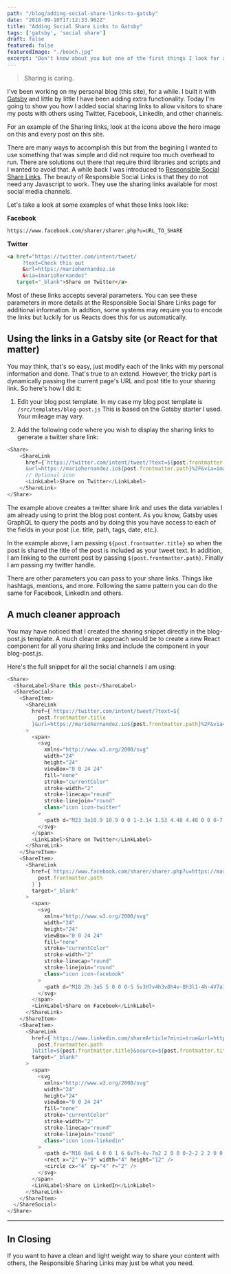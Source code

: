```yaml
---
path: "/blog/adding-social-share-links-to-gatsby"
date: "2018-09-10T17:12:33.962Z"
title: "Adding Social Share Links to Gatsby"
tags: ['gatsby', 'social share']
draft: false
featured: false
featuredImage: "./beach.jpg"
excerpt: "Don't know about you but one of the first things I look for after reading a great article online is how to share it with others."
---
```

<blockquote>Sharing is caring.</blockquote>

I've been working on my personal blog (this site), for a while.  I built it with [Gatsby](https://www.gatsbyjs.org/) and little by little I have been adding extra functionality.  Today I'm going to show you how I added social sharing links to allow visitors to share my posts with others using Twitter, Facebook, LinkedIn, and other channels.

For an example of the Sharing links, look at the icons above the hero image on this and every post on this site.


There are many ways to accomplish this but from the begining I wanted to use something that was simple and did not require too much overhead to run.  There are solutions out there that require third libraries and scripts and I wanted to avoid that.  A while back I was introduced to [Responsible Social Share Links](https://jonsuh.com/blog/social-share-links/).  The beauty of Responsible Social Links is that they do not need any Javascript to work.  They use the sharing links available for most social media channels.

Let's take a look at some examples of what these links look like:

**Facebook**
```html
https://www.facebook.com/sharer/sharer.php?u=URL_TO_SHARE
```

**Twitter**
```html
<a href="https://twitter.com/intent/tweet/
     ?text=Check this out
     &url=https://mariohernandez.io
     &via=imariohernandez"
   target="_blank">Share on Twitter</a>
```

Most of these links accepts several parameters. You can see these parameters in more details at the Responsible Social Share Links page for additional information.  In addtion, some systems may require you to encode the links but luckily for us Reacts does this for us automatically.


## Using the links in a Gatsby site (or React for that matter)

You may think, that's so easy, just modify each of the links with my personal information and done.  That's true to an extend.  However, the tricky part is dynamically passing the current page's URL and post title to your sharing link.  So here's how I did it:

1. Edit your blog post template.  In my case my blog post template is `/src/templates/blog-post.js`  This is based on the Gatsby starter I used.  Your mileage may vary.

2. Add the following code where you wish to display the sharing links to generate a twitter share link:
```javascript
<Share>
    <ShareLink
      href={`https://twitter.com/intent/tweet/?text=${post.frontmatter.title}
      &url=https://mariohernandez.io${post.frontmatter.path}%2F&via=imariohernandez`}>
      // Optional icon
      <LinkLabel>Share on Twitter</LinkLabel>
    </ShareLink>
</Share>
```

The example above creates a twitter share link and uses the data variables I am already using to print the blog post content.  As you know, Gatsby uses GraphQL to query the posts and by doing this you have access to each of the fields in your post (i.e. title, path, tags, date, etc.).

In the example above, I am passing `${post.frontmatter.title}` so when the post is shared the title of the post is included as your tweet text.  In addition, I am linking to the current post by passing `${post.frontmatter.path}`.  Finally I am passing my twitter handle.

There are other parameters  you can pass to your share links.  Things like hashtags, mentions, and more.  Following the same pattern you can do the same for Facebook, LinkedIn and others.


## A much cleaner approach

You may have noticed that I created the sharing snippet directly in the blog-post.js template.  A much cleaner approach would be to create a new React component for all yoru sharing links and include the component in your blog-post.js.


Here's the full snippet for all the social channels I am using:
```javascript
<Share>
  <ShareLabel>Share this post</ShareLabel>
  <ShareSocial>
    <ShareItem>
      <ShareLink
        href={`https://twitter.com/intent/tweet/?text=${
          post.frontmatter.title
        }&url=https://mariohernandez.io${post.frontmatter.path}%2F&via=imariohernandez`}
      >
        <span>
          <svg
            xmlns="http://www.w3.org/2000/svg"
            width="24"
            height="24"
            viewBox="0 0 24 24"
            fill="none"
            stroke="currentColor"
            stroke-width="2"
            stroke-linecap="round"
            stroke-linejoin="round"
            class="icon icon-twitter"
          >
            <path d="M23 3a10.9 10.9 0 0 1-3.14 1.53 4.48 4.48 0 0 0-7.86 3v1A10.66 10.66 0 0 1 3 4s-4 9 5 13a11.64 11.64 0 0 1-7 2c9 5 20 0 20-11.5a4.5 4.5 0 0 0-.08-.83A7.72 7.72 0 0 0 23 3z" />
          </svg>
        </span>
        <LinkLabel>Share on Twitter</LinkLabel>
      </ShareLink>
    </ShareItem>
    <ShareItem>
      <ShareLink
        href={`https://www.facebook.com/sharer/sharer.php?u=https://mariohernandez.io${
          post.frontmatter.path
        }`}
        target="_blank"
      >
        <span>
          <svg
            xmlns="http://www.w3.org/2000/svg"
            width="24"
            height="24"
            viewBox="0 0 24 24"
            fill="none"
            stroke="currentColor"
            stroke-width="2"
            stroke-linecap="round"
            stroke-linejoin="round"
            class="icon icon-facebook"
          >
            <path d="M18 2h-3a5 5 0 0 0-5 5v3H7v4h3v8h4v-8h3l1-4h-4V7a1 1 0 0 1 1-1h3z" />
          </svg>
        </span>
        <LinkLabel>Share on Facebook</LinkLabel>
      </ShareLink>
    </ShareItem>
    <ShareItem>
      <ShareLink
        href={`https://www.linkedin.com/shareArticle?mini=true&url=https://mariohernandez.io${
          post.frontmatter.path
        }&title=${post.frontmatter.title}&source=${post.frontmatter.title}`}
        target="_blank"
      >
        <span>
          <svg
            xmlns="http://www.w3.org/2000/svg"
            width="24"
            height="24"
            viewBox="0 0 24 24"
            fill="none"
            stroke="currentColor"
            stroke-width="2"
            stroke-linecap="round"
            stroke-linejoin="round"
            class="icon icon-linkedin"
          >
            <path d="M16 8a6 6 0 0 1 6 6v7h-4v-7a2 2 0 0 0-2-2 2 2 0 0 0-2 2v7h-4v-7a6 6 0 0 1 6-6z" />
            <rect x="2" y="9" width="4" height="12" />
            <circle cx="4" cy="4" r="2" />
          </svg>
        </span>
        <LinkLabel>Share on LinkedIn</LinkLabel>
      </ShareLink>
    </ShareItem>
  </ShareSocial>
</Share>
```

---

## In Closing

If you want to have a clean and light weight way to share your content with others, the Responsible Sharing Links may just be what you need.
